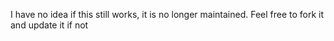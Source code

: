 I have no idea if this still works, it is no longer maintained. Feel free to fork it and update it if not

